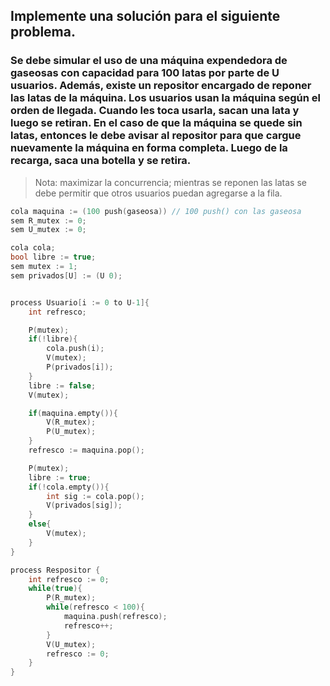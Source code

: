 ## Implemente una solución para el siguiente problema. 
### Se debe simular el uso de una máquina expendedora de gaseosas con capacidad para 100 latas por parte de U usuarios. Además, existe un repositor encargado de reponer las latas de la máquina. Los usuarios usan la máquina según el orden de llegada. Cuando les toca usarla, sacan una lata y luego se retiran. En el caso de que la máquina se quede sin latas, entonces le debe avisar al repositor para que cargue nuevamente la máquina en forma completa. Luego de la recarga, saca una botella y se retira. 
> Nota: maximizar la concurrencia; mientras se reponen las latas se debe permitir que otros usuarios puedan agregarse a la fila.

```c
cola maquina := (100 push(gaseosa)) // 100 push() con las gaseosa
sem R_mutex := 0;
sem U_mutex := 0;

cola cola;
bool libre := true;
sem mutex := 1;
sem privados[U] := (U 0);


process Usuario[i := 0 to U-1]{
    int refresco;

    P(mutex);
    if(!libre){
        cola.push(i);
        V(mutex);
        P(privados[i]);
    }
    libre := false;
    V(mutex);

    if(maquina.empty()){
        V(R_mutex);
        P(U_mutex);
    }
    refresco := maquina.pop();

    P(mutex);
    libre := true;
    if(!cola.empty()){
        int sig := cola.pop();
        V(privados[sig]);
    }
    else{
        V(mutex);
    }
}

process Respositor {
    int refresco := 0;
    while(true){
        P(R_mutex);
        while(refresco < 100){
            maquina.push(refresco);
            refresco++;
        }
        V(U_mutex);
        refresco := 0;
    }
}
```


